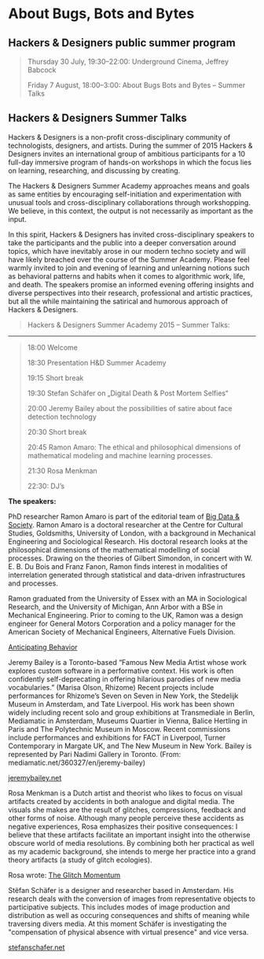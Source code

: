 About Bugs, Bots and Bytes
==========================

Hackers & Designers public summer program
--------------------------------------

> Thursday 30 July, 19:30–22:00: Underground Cinema, Jeffrey Babcock	
>
> Friday 7 August, 18:00–3:00: About Bugs Bots and Bytes – Summer Talks


Hackers & Designers Summer Talks
-------------------------------

Hackers & Designers is a non-profit cross-disciplinary community of technologists, designers, and artists. During the summer of 2015 Hackers & Designers invites an international group of ambitious participants for a 10 full-day immersive program of hands-on workshops in which the focus lies on learning, researching, and discussing by creating.   

The Hackers & Designers Summer Academy approaches means and goals as same entities by encouraging self-initiation and experimentation with unusual tools and cross-disciplinary collaborations through workshopping. We believe, in this context, the output is not necessarily as important as the input. 

In this spirit, Hackers & Designers has invited cross-disciplinary speakers to take the participants and the public into a deeper conversation around topics, which have inevitably arose in our modern techno society and will have likely breached over the course of the Summer Academy. Please feel warmly invited to join and evening of learning and unlearning notions such as behavioral patterns and habits when it comes to algorithmic work, life, and death. 
The speakers promise an informed evening offering insights and diverse perspectives into their research, professional and artistic practices, but all the while maintaining the satirical and humorous approach of Hackers & Designers.



> Hackers & Designers Summer Academy 2015 – Summer Talks:
---------------------------------------------------------
> 
> 18:00 Welcome   
>
> 18:30 Presentation H&D Summer Academy   
>		
> 19:15 Short break
>   
> 19:30 Stefan Schäfer on „Digital Death & Post Mortem Selfies“
>   
> 20:00 Jeremy Bailey about the possibilities of satire about face detection technology   
>   
> 20:30 Short break
>
> 20:45 Ramon Amaro: The ethical and philosophical dimensions of mathematical modeling and machine learning processes.
>
> 21:30 Rosa Menkman 
>
> 22:30: DJ’s


**The speakers:** 


PhD researcher Ramon Amaro is part of the editorial team of [Big Data & Society](http://bigdatasoc.blogspot.nl/p/editoial-team.html). Ramon Amaro is a doctoral researcher at the Centre for Cultural Studies, Goldsmiths, University of London, with a background in Mechanical Engineering and Sociological Research. His doctoral research looks at the philosophical dimensions of the mathematical modelling of social processes. Drawing on the theories of Gilbert Simondon, in concert with W. E. B. Du Bois and Franz Fanon, Ramon finds interest in modalities of interrelation generated through statistical and data-driven infrastructures and processes.

Ramon graduated from the University of Essex with an MA in Sociological Research, and the University of Michigan, Ann Arbor with a BSe in Mechanical Engineering. Prior to coming to the UK, Ramon was a design engineer for General Motors Corporation and a policy manager for the American Society of Mechanical Engineers, Alternative Fuels Division. 

[Anticipating Behavior](https://www.ica.org.uk/whats-on/fig-2-2250-anticipating-behaviour)  
   
   
Jeremy Bailey is a Toronto-based “Famous New Media Artist whose work explores custom
software in a performative context. His work is often confidently self-deprecating in offering
hilarious parodies of new media vocabularies.” (Marisa Olson, Rhizome)
Recent projects include performances for Rhizome’s Seven on Seven in New York,
the Stedelijk Museum in Amsterdam, and Tate Liverpool. His work has been shown widely
including recent solo and group exhibitions at Transmediale in Berlin, Mediamatic in Amsterdam, Museums Quartier in Vienna, Balice Hertling in Paris and The Polytechnic Museum in
Moscow. Recent commissions include performances and exhibitions for FACT in Liverpool,
Turner Contemporary in Margate UK, and The New Museum in New York. Bailey is represented
by Pari Nadimi Gallery in Toronto. (From: mediamatic.net/360327/en/jeremy-bailey)
   
[jeremybailey.net](http://www.jeremybailey.net/)   
   
   
Rosa Menkman is a Dutch artist and theorist who likes to focus on visual artifacts created by accidents in both analogue and digital media. The visuals she makes are the result of glitches, compressions, feedback and other forms of noise. Although many people perceive these accidents as negative experiences, Rosa emphasizes their positive consequences: I believe that these artifacts facilitate an important insight into the otherwise obscure world of media resolutions.
By combining both her practical as well as my academic background, she intends to merge her practice into a grand theory artifacts (a study of glitch ecologies).   
   
Rosa wrote: [The Glitch Momentum](http://issuu.com/instituteofnetworkcultures/docs/glitchmomentum?e=3130431/2681915)      
   
   
Stëfan Schäfer is a designer and researcher based in Amsterdam. His research deals with the conversion of images from representative objects to participative subjects. This includes modes of image production and distribution as well as occuring consequences and shifts of meaning while traversing divers media. At this moment Schäfer is investigating the "compensation of physical absence with virtual presence" and vice versa. 
   
[stefanschafer.net](http://stefanschafer.net/)
